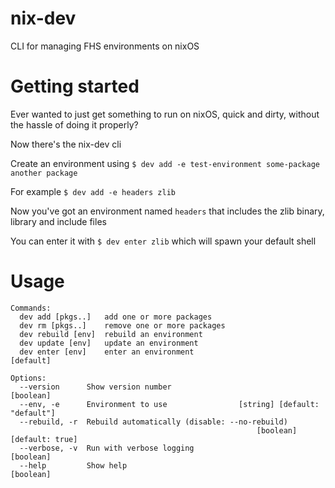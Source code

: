 # nix-dev

CLI for managing FHS environments on nixOS

# Getting started

Ever wanted to just get something to run on nixOS, quick and dirty, without the hassle of doing it properly?

Now there's the nix-dev cli

Create an environment using `$ dev add -e test-environment some-package another package`

For example `$ dev add -e headers zlib`

Now you've got an environment named `headers` that includes the zlib binary, library and include files

You can enter it with `$ dev enter zlib` which will spawn your default shell

# Usage

```
Commands:
  dev add [pkgs..]   add one or more packages
  dev rm [pkgs..]    remove one or more packages
  dev rebuild [env]  rebuild an environment
  dev update [env]   update an environment
  dev enter [env]    enter an environment                              [default]

Options:
  --version      Show version number                                   [boolean]
  --env, -e      Environment to use                [string] [default: "default"]
  --rebuild, -r  Rebuild automatically (disable: --no-rebuild)
                                                       [boolean] [default: true]
  --verbose, -v  Run with verbose logging                              [boolean]
  --help         Show help                                             [boolean]
```
